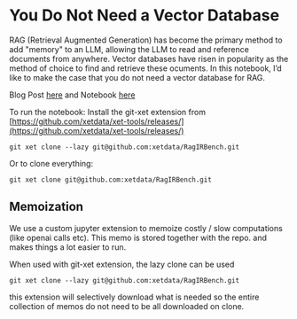 You Do Not Need a Vector Database
================================= 
RAG (Retrieval Augmented Generation) has become the primary method to add
"memory" to an LLM, allowing the LLM to read and reference documents from
anywhere.  Vector databases have risen in popularity as the method of choice to
find and retrieve these ocuments.  In this notebook, I’d like to make the case
that you do not need a vector database for RAG.

Blog Post [here](http://about.xethub.com/blog/you-dont-need-a-vector-database)
and Notebook [here](you_do_not_need_a_vector_database.ipynb)

To run the notebook:
Install the git-xet extension from 
[https://github.com/xetdata/xet-tools/releases/](https://github.com/xetdata/xet-tools/releases/)

```
git xet clone --lazy git@github.com:xetdata/RagIRBench.git
```

Or to clone everything:

```
git xet clone git@github.com:xetdata/RagIRBench.git
```

Memoization
-----------
We use a custom jupyter extension to memoize costly / slow computations 
(like openai calls etc). This memo is stored together with the repo. 
and makes things a lot easier to run. 

When used with git-xet extension, the lazy clone can be used
```
git xet clone --lazy git@github.com:xetdata/RagIRBench.git
```

this extension will selectively download what is needed so the entire collection
of memos do not need to be all downloaded on clone.


